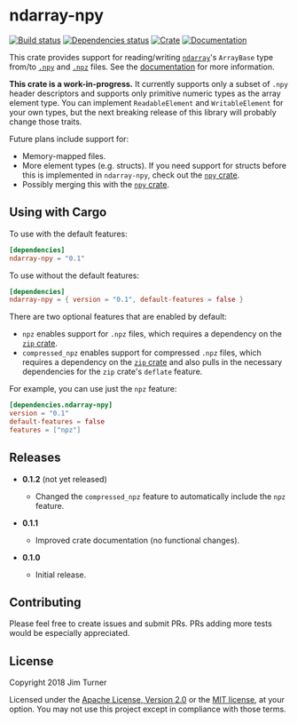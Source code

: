 # ndarray-npy

[![Build status](https://travis-ci.org/jturner314/ndarray-npy.svg?branch=master)](https://travis-ci.org/jturner314/ndarray-npy)
[![Dependencies status](https://deps.rs/repo/github/jturner314/ndarray-npy/status.svg)](https://deps.rs/repo/github/jturner314/ndarray-npy)
[![Crate](https://img.shields.io/crates/v/ndarray-npy.svg)](https://crates.io/crates/ndarray-npy)
[![Documentation](https://docs.rs/ndarray-npy/badge.svg)](https://docs.rs/ndarray-npy)

This crate provides support for reading/writing [`ndarray`]'s `ArrayBase` type
from/to [`.npy`] and [`.npz`] files. See the
[documentation](https://docs.rs/ndarray-npy) for more information.

[`ndarray`]: https://github.com/bluss/rust-ndarray
[`.npy`]: https://docs.scipy.org/doc/numpy/neps/npy-format.html
[`.npz`]: https://docs.scipy.org/doc/numpy/reference/generated/numpy.savez.html

**This crate is a work-in-progress.** It currently supports only a subset of
`.npy` header descriptors and supports only primitive numeric types as the
array element type. You can implement `ReadableElement` and `WritableElement`
for your own types, but the next breaking release of this library will probably
change those traits.

Future plans include support for:

* Memory-mapped files.
* More element types (e.g. structs). If you need support for structs before
  this is implemented in `ndarray-npy`, check out the [`npy` crate].
* Possibly merging this with the [`npy` crate].

[`npy` crate]: https://crates.io/crates/npy

## Using with Cargo

To use with the default features:

```toml
[dependencies]
ndarray-npy = "0.1"
```

To use without the default features:

```toml
[dependencies]
ndarray-npy = { version = "0.1", default-features = false }
```

There are two optional features that are enabled by default:

* `npz` enables support for `.npz` files, which requires a dependency on the
  [`zip` crate].
* `compressed_npz` enables support for compressed `.npz` files, which requires
  a dependency on the [`zip` crate] and also pulls in the necessary
  dependencies for the `zip` crate's `deflate` feature.

For example, you can use just the `npz` feature:

```toml
[dependencies.ndarray-npy]
version = "0.1"
default-features = false
features = ["npz"]
```

[`zip` crate]: https://crates.io/crates/zip

## Releases

* **0.1.2** (not yet released)

  * Changed the `compressed_npz` feature to automatically include the `npz`
    feature.

* **0.1.1**

  * Improved crate documentation (no functional changes).

* **0.1.0**

  * Initial release.

## Contributing

Please feel free to create issues and submit PRs. PRs adding more tests would
be especially appreciated.

## License

Copyright 2018 Jim Turner

Licensed under the [Apache License, Version 2.0](LICENSE-APACHE) or the [MIT
license](LICENSE-MIT), at your option. You may not use this project except in
compliance with those terms.
